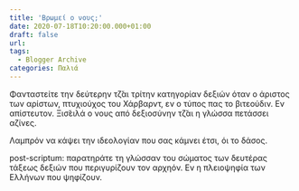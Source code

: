```yaml
---
title: 'Βρωμεί ο νους;'
date: 2020-07-18T10:20:00.000+01:00
draft: false
url: 
tags:
  - Blogger Archive
categories: Παλιά
---
```


Φανταστείτε την δεύτερην τζ̆αι τρίτην κατηγορίαν δεξιών όταν ο άριστος των αρίστων, πτυχιούχος του Χάρβαρντ, εν ο τύπος πας το βιτεούδιν. Εν απίστευτον. Ξισ̆ειλά ο νους από δεξιοσύνην τζ̆αι η γλώσσα πετάσσει αζίνες.  
  
Λαμπρόν να κάψει την ιδεολογίαν που σας κάμνει έτσι, όι το δάσος.  
  
post-scriptum: παρατηράτε τη γλώσσαν του σώματος των δευτέρας τάξεως δεξιών που περιγυρίζουν τον αρχηόν. Εν η πλειοψηφία των Ελλήνων που ψηφίζουν.
